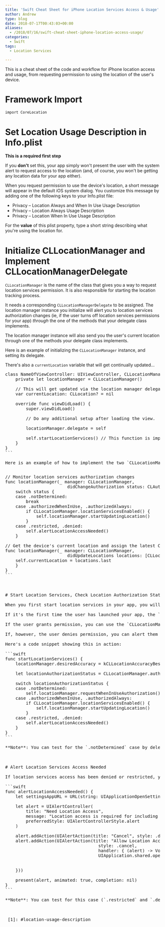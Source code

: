 ```yaml
---
title: 'Swift Cheat Sheet for iPhone Location Services Access & Usage'
author: Andrew
type: blog
date: 2018-07-17T00:43:03+00:00
aliases:
  - /2018/07/16/swift-cheat-sheet-iphone-location-access-usage/
categories:
  - Swift
tags:
  - Location Services

---
```

This is a cheat sheet of the code and workflow for iPhone location access and usage, from requesting permission to using the location of the user's device.


<a name="framework-import" class="jump-target"></a>

# Framework Import

`import CoreLocation`

<a name="location-usage-description" class="jump-target"></a>

# Set Location Usage Description in Info.plist

**This is a required first step**

If you **don't** set this, your app simply won't present the user with the system alert to request access to the location (and, of course, you won't be getting any location data for your app either).

When you request permission to use the device's location, a short message will appear in the default iOS system dialog. You customize this message by adding one of the following keys to your Info.plist file:

  * Privacy – Location Always and When In Use Usage Description
  * Privacy – Location Always Usage Description
  * Privacy – Location When In Use Usage Description

For the **value** of this plist property, type a short string describing what you're using the location for.

<a name="location-manager-delegate" class="jump-target"></a>

# Initialize CLLocationManager and Implement CLLocationManagerDelegate

`CLLocationManager` is the name of the class that gives you a way to request location services permission. It is also responsible for starting the location tracking process.

It needs a corresponding `CLLocationManagerDelegate` to be assigned. The location manager instance you initialize will alert you to location services authorization changes (ie, if the user turns off location services permissions for your app) _through_ the one of the methods that your delegate class implements.

The location manager instance will also send you the user's current location through one of the methods your delegate class implements.

Here is an example of initializing the `CLLocationManager` instance, and setting its delegate.

There's also a `currentLocation` variable that will get continually updated&#8230;

<pre class="lang:default decode:true mark:1,2,5,12" title="Init CLLocationManager and Set Delegate" >class NameOfViewController: UIViewController, CLLocationManagerDelegate {
    private let locationManager = CLLocationManager()

    // This will get updated via the location manager delegate's didUpdateLocations method
    var currentLocation: CLLocation? = nil 

    override func viewDidLoad() {
        super.viewDidLoad()
        
        // Do any additional setup after loading the view.

        locationManager.delegate = self

        self.startLocationServices() // This function is implemented below...
    }
}
```

Here is an example of how to implement the two `CLLocationManagerDelegate` methods:

<pre class="lang:default decode:true " title="CLLocationManagerDelegate" >// Monitor location services authorization changes
func locationManager(_ manager: CLLocationManager,
                        didChangeAuthorization status: CLAuthorizationStatus) {
    switch status {
    case .notDetermined: 
        break
    case .authorizedWhenInUse, .authorizedAlways:
        if CLLocationManager.locationServicesEnabled() {
            self.locationManager.startUpdatingLocation()
        }
    case .restricted, .denied: 
        self.alertLocationAccessNeeded()
    }

// Get the device's current location and assign the latest CLLocation value to your tracking variable
func locationManager(_ manager: CLLocationManager,
                        didUpdateLocations locations: [CLLocation]) {
    self.currentLocation = locations.last
    }
}
```

<a name="start-location-services" class="jump-target"></a>

# Start Location Services, Check Location Authorization Status, Request Permission

When you first start location services in your app, you will want to immediately check your app's current authorization status for location services, just in case the user has gone in and disabled location services permission for your app since the last time he/she used it.

If it's the first time the user has launched your app, the `.notDetermined` case will get hit. This is where you request permission for the first time.

If the user grants permission, you can use the `CLLocationManager` instance that your class is using to start updating the user's location.

If, however, the user denies permission, you can alert them to the fact that your app needs access to his/her location for [[insert some good reason here][1]].

Here's a code snippet showing this in action:

```swift
func startLocationServices() {
    locationManager.desiredAccuracy = kCLLocationAccuracyBest
    
    let locationAuthorizationStatus = CLLocationManager.authorizationStatus()
    
    switch locationAuthorizationStatus {
    case .notDetermined: 
        self.locationManager.requestWhenInUseAuthorization() // This is where you request permission to use location services
    case .authorizedWhenInUse, .authorizedAlways:
        if CLLocationManager.locationServicesEnabled() {
            self.locationManager.startUpdatingLocation()
        }
    case .restricted, .denied: 
        self.alertLocationAccessNeeded()
    }
}
```

**Note**: You can test for the `.notDetermined` case by deleting the app on the device, if it's already been installed or run on a device from the debugger.

<a name="alert-location-access-needed" class="jump-target"></a>

# Alert Location Services Access Needed

If location services access has been denied or restricted, you can alert the user and direct them to the Settings app to make the appropriate permissions adjustment:

```swift
func alertLocationAccessNeeded() {
    let settingsAppURL = URL(string: UIApplicationOpenSettingsURLString)!
    
    let alert = UIAlertController(
        title: "Need Location Access",
        message: "Location access is required for including the location of the hazard.",
        preferredStyle: UIAlertControllerStyle.alert
    )
    
    alert.addAction(UIAlertAction(title: "Cancel", style: .default, handler: nil))
    alert.addAction(UIAlertAction(title: "Allow Location Access",
                                    style: .cancel,
                                    handler: { (alert) -> Void in
                                    UIApplication.shared.open(settingsAppURL,
                                                                options: [:],
                                                                completionHandler: nil)
    }))
    
    present(alert, animated: true, completion: nil)
}
```

**Note**: You can test for this case (`.restricted` and `.denied`) by going to the Settings app and turning off location services access for your app, if it's been previously granted.

<a name="share" class="jump-target"></a>

 [1]: #location-usage-description